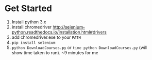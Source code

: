 # Get Started
1. Install python 3.x
2. install chromedriver http://selenium-python.readthedocs.io/installation.html#drivers
3. add chromedriver.exe to your `PATH`
4. `pip install selenium`
5. `python DownloadCourses.py` or `time python DownloadCourses.py` (will show time taken to run). ~9 minutes for me
